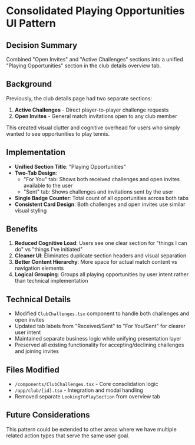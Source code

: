 # Consolidated Playing Opportunities UI Pattern

## Decision Summary
Combined "Open Invites" and "Active Challenges" sections into a unified "Playing Opportunities" section in the club details overview tab.

## Background
Previously, the club details page had two separate sections:
1. **Active Challenges** - Direct player-to-player challenge requests
2. **Open Invites** - General match invitations open to any club member

This created visual clutter and cognitive overhead for users who simply wanted to see opportunities to play tennis.

## Implementation
- **Unified Section Title**: "Playing Opportunities" 
- **Two-Tab Design**: 
  - "For You" tab: Shows both received challenges and open invites available to the user
  - "Sent" tab: Shows challenges and invitations sent by the user
- **Single Badge Counter**: Total count of all opportunities across both tabs
- **Consistent Card Design**: Both challenges and open invites use similar visual styling

## Benefits
1. **Reduced Cognitive Load**: Users see one clear section for "things I can do" vs "things I've initiated"
2. **Cleaner UI**: Eliminates duplicate section headers and visual separation
3. **Better Content Hierarchy**: More space for actual match content vs navigation elements
4. **Logical Grouping**: Groups all playing opportunities by user intent rather than technical implementation

## Technical Details
- Modified `ClubChallenges.tsx` component to handle both challenges and open invites
- Updated tab labels from "Received/Sent" to "For You/Sent" for clearer user intent
- Maintained separate business logic while unifying presentation layer
- Preserved all existing functionality for accepting/declining challenges and joining invites

## Files Modified
- `/components/ClubChallenges.tsx` - Core consolidation logic
- `/app/club/[id].tsx` - Integration and modal handling
- Removed separate `LookingToPlaySection` from overview tab

## Future Considerations
This pattern could be extended to other areas where we have multiple related action types that serve the same user goal.